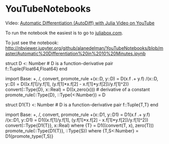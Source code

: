 # YouTubeNotebooks
Video: [Automatic Differentiation (AutoDiff) with Julia Video on YouTube](https://www.youtube.com/watch?v=vAp6nUMrKYg)

To run the notebook the easiest is to go to [juliabox.com](http://juliabox.com).

To just see the notebook: http://nbviewer.jupyter.org/github/alanedelman/YouTubeNotebooks/blob/master/Automatic%20Differentiation%20in%2010%20Minutes.ipynb


struct D <: Number  # D is a function-derivative pair
    f::Tuple{Float64,Float64}
end

import Base: +, /, convert, promote_rule
+(x::D, y::D) = D(x.f .+ y.f)
/(x::D, y::D) = D((x.f[1]/y.f[1], (y.f[1]*x.f[2] - x.f[1]*y.f[2])/y.f[1]^2))
convert(::Type{D}, x::Real) = D((x,zero(x)))  # derivative of a constant
promote_rule(::Type{D}, ::Type{<:Number}) = D


struct D1{T} <: Number  # D is a function-derivative pair
    f::Tuple{T,T}
end

import Base: +, /, convert, promote_rule
+(x::D1, y::D1) = D1(x.f .+ y.f)
/(x::D1, y::D1) = D1((x.f[1]/y.f[1], (y.f[1]*x.f[2] - x.f[1]*y.f[2])/y.f[1]^2))
convert(::Type{D1{T}}, x::Real) where {T} = D1((convert(T, x), zero(T)))
promote_rule(::Type{D1{T}}, ::Type{S}) where {T,S<:Number} = D1{promote_type(T,S)}
